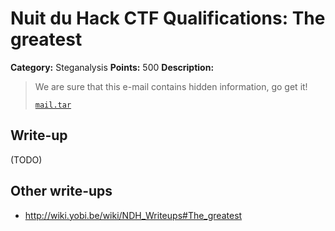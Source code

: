 # Nuit du Hack CTF Qualifications: The greatest

**Category:** Steganalysis
**Points:** 500
**Description:**

> We are sure that this e-mail contains hidden information, go get it!
>
> [`mail.tar`](mail.tar)

## Write-up

(TODO)

## Other write-ups

* <http://wiki.yobi.be/wiki/NDH_Writeups#The_greatest>
